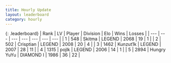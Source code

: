 ```yaml
---
title: Hourly Update
layout: leaderboard
category: hourly
---
```


{: .leaderboard}
| Rank | LV | Player | Division | Elo | Wins | Losses |
| --- | --- | --- | --- | --- | --- | --- |
| <span data-change="0">1</span> | 548 | <span title="ID: 402846">Skitma</span> | LEGEND | <span data-change="0">2068</span> | <span data-change="0">19</span> | <span data-change="0">1</span> |
| <span data-change="0">2</span> | 502 | <span title="ID: 665674">Crisptian</span> | LEGEND | <span data-change="0">2008</span> | <span data-change="0">20</span> | <span data-change="0">4</span> |
| <span data-change="0">3</span> | 1462 | <span title="ID: 392407">Kunzut1k</span> | LEGEND | <span data-change="0">2007</span> | <span data-change="0">28</span> | <span data-change="0">11</span> |
| <span data-change="0">4</span> | 1315 | <span title="ID: 4783">pojlk</span> | LEGEND | <span data-change="0">2006</span> | <span data-change="0">14</span> | <span data-change="0">1</span> |
| <span data-change="0">5</span> | 2894 | <span title="ID: 164871">Hungry YuYu</span> | DIAMOND I | <span data-change="0">1986</span> | <span data-change="0">36</span> | <span data-change="0">22</span> |